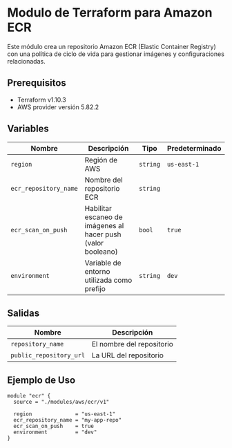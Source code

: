 # Modulo de Terraform para Amazon ECR

Este módulo crea un repositorio Amazon ECR (Elastic Container Registry) con una política de ciclo de vida para gestionar imágenes y configuraciones relacionadas.

## Prerequisitos

- Terraform v1.10.3
- AWS provider versión 5.82.2

## Variables

| Nombre                     | Descripción                                                     | Tipo     | Predeterminado |
| -------------------------- | --------------------------------------------------------------- | -------- | -------------- |
| `region`                   | Región de AWS                                                    | `string` | `us-east-1`    |
| `ecr_repository_name`       | Nombre del repositorio ECR                                       | `string` |                |
| `ecr_scan_on_push`          | Habilitar escaneo de imágenes al hacer push (valor booleano)     | `bool`   | `true`         |
| `environment`               | Variable de entorno utilizada como prefijo                      | `string` | `dev`          |

## Salidas

| Nombre                        | Descripción                                                       |
| ----------------------------- | --------------------------------------------------------------- |
| `repository_name`             | El nombre del repositorio                                         |
| `public_repository_url`       | La URL del repositorio                                           |

## Ejemplo de Uso

```hcl
module "ecr" {
  source = "./modules/aws/ecr/v1"

  region              = "us-east-1"
  ecr_repository_name = "my-app-repo"
  ecr_scan_on_push    = true
  environment         = "dev"
}
